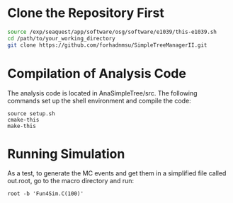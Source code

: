 # Clone the Repository First

```bash
source /exp/seaquest/app/software/osg/software/e1039/this-e1039.sh
cd /path/to/your_working_directory
git clone https://github.com/forhadnmsu/SimpleTreeManagerII.git
```
# Compilation of Analysis Code
The analysis code is located in AnaSimpleTree/src. The following commands set up the shell environment and compile the code:

```cd AnaSimpleTree
source setup.sh
cmake-this
make-this
```

# Running Simulation
As a test, to generate the MC events and get them in a simplified file called out.root, go to the macro directory and run:

```root -b 'Fun4Sim.C(100)'```
